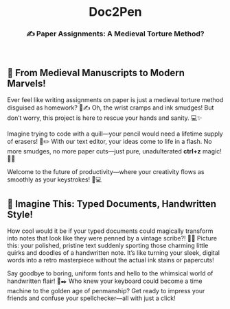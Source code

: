 <h1 align="center"><b>Doc2Pen</b></h1>
<h3 align="center">✍️ Paper Assignments: A Medieval Torture Method?</h3>
<br>
<h2>📜 From Medieval Manuscripts to Modern Marvels!</h2>

<p>Ever feel like writing assignments on paper is just a medieval torture method disguised as homework? 🏰✍️ Oh, the wrist cramps and ink smudges! But don’t worry, this project is here to rescue your hands and sanity. 💻✨</p>

<p>Imagine trying to code with a quill—your pencil would need a lifetime supply of erasers! 📝✏️ With our text editor, your ideas come to life in a flash. No more smudges, no more paper cuts—just pure, unadulterated <strong>ctrl+z</strong> magic! 🚀😄</p>

<p>Welcome to the future of productivity—where your creativity flows as smoothly as your keystrokes! 🌟💻</p>

<h2>📝 Imagine This: Typed Documents, Handwritten Style!</h2>

<p>How cool would it be if your typed documents could magically transform into notes that look like they were penned by a vintage scribe?! 🤯😱 Picture this: your polished, pristine text suddenly sporting those charming little quirks and doodles of a handwritten note. It’s like turning your sleek, digital words into a retro masterpiece without the actual ink stains or papercuts!</p>

<p>Say goodbye to boring, uniform fonts and hello to the whimsical world of handwritten flair! 🎨✒️ Who knew your keyboard could become a time machine to the golden age of penmanship? Get ready to impress your friends and confuse your spellchecker—all with just a click!</p>


